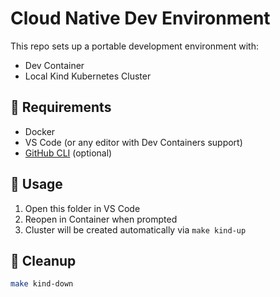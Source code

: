 # Cloud Native Dev Environment

This repo sets up a portable development environment with:

- Dev Container
- Local Kind Kubernetes Cluster

## 🔧 Requirements

- Docker
- VS Code (or any editor with Dev Containers support)
- [GitHub CLI](https://cli.github.com/) (optional)

## 🚀 Usage

1. Open this folder in VS Code
2. Reopen in Container when prompted
3. Cluster will be created automatically via `make kind-up`

## 🧹 Cleanup

```bash
make kind-down
